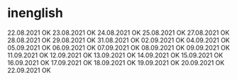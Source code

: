 # inenglish
22.08.2021 OK
23.08.2021 OK
24.08.2021 OK
25.08.2021 OK
27.08.2021 OK
28.08.2021 OK
29.08.2021 OK
31.08.2021 OK
02.09.2021 OK
04.09.2021 OK
05.09.2021 OK
06.09.2021 OK
07.09.2021 OK
08.09.2021 OK
09.09.2021 OK
11.09.2021 OK
12.09.2021 OK
13.09.2021 OK
14.09.2021 OK
15.09.2021 OK
16.09.2021 OK
17.09.2021 OK
18.09.2021 OK
19.09.2021 OK
20.09.2021 OK
22.09.2021 OK
